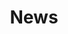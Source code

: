 ---
widget: pages
headless: true  # This file represents a page section.

# Activate this widget? true/false
active: true

# ... Put Your Section Options Here (title etc.) ...
title: News
subtitle: ''

# Position of this section on the page
weight: 40

content:
  # Filter content to display
  filters:
    # The folders to display content from
    folders:
      - event
    tag: ''
    category: ''
    publication_type: ''
    author: ''
    exclude_featured: false
    exclude_future: false
    exclude_past: false
  # Choose how many pages you would like to display (0 = all pages)
  count: 3
  # Choose how many pages you would like to offset by
  # Useful if you wish to show the first item in the Featured widget
  offset: 0
  # Field to sort by, such as Date or Title
  sort_by: 'Date'
  sort_ascending: false
design:
  # Choose a listing view, list, compact, card
  view: list
  # Choose how many columns the section has. Valid values: '1' or '2'.
  columns: '2'

  spacing:
    # Customize the section spacing. Order is top, right, bottom, left.
    padding: ["30px", "20px", "30px", "20px"]
---